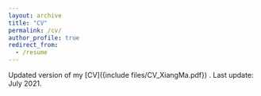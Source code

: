 ```yaml
---
layout: archive
title: "CV"
permalink: /cv/
author_profile: true
redirect_from:
  - /resume
---
```



Updated version of my [CV]({include files/CV_XiangMa.pdf}) .
Last update: July 2021.
